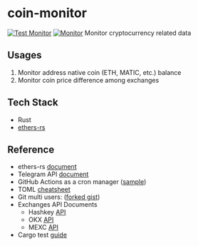 # coin-monitor
[![Test Monitor](https://github.com/BigtoC/coin-monitor/actions/workflows/test.yml/badge.svg)](https://github.com/BigtoC/coin-monitor/actions/workflows/test.yml)
[![Monitor](https://github.com/BigtoC/coin-monitor/actions/workflows/monitor.yml/badge.svg)](https://github.com/BigtoC/coin-monitor/actions/workflows/monitor.yml)
Monitor cryptocurrency related data

## Usages
1. Monitor address native coin (ETH, MATIC, etc.) balance
2. Monitor coin price difference among exchanges

## Tech Stack
- Rust
- [ethers-rs](https://github.com/gakonst/ethers-rs)

## Reference
* ethers-rs [document](https://www.gakonst.com/ethers-rs/)
* Telegram API [document](https://core.telegram.org/bots/api#available-methods)
* GitHub Actions as a cron manager ([sample](https://github.com/david-osl/xrp_cluster_monitoring))
* TOML [cheatsheet](https://quickref.me/toml.html) 
* Git multi users: ([forked gist](https://gist.github.com/BigtoC/4799377917ef5a392896aa0bfda6f27c))
* Exchanges API Documents
  * Hashkey [API](https://hashkeypro-apidoc.readme.io/reference/introduction)
  * OKX [API](https://www.okx.com/docs-v5/en/#overview)
  * MEXC [API](https://mexcdevelop.github.io/apidocs/spot_v3_en/#introduction)
* Cargo test [guide](https://doc.rust-lang.org/cargo/guide/tests.html)
